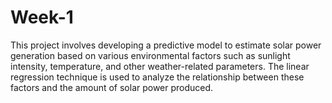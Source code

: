 # Week-1
This project involves developing a predictive model to estimate solar power generation based on various environmental factors such as sunlight intensity, temperature, and other weather-related parameters. The linear regression technique is used to analyze the relationship between these factors and the amount of solar power produced.
